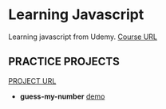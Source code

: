 # Learning Javascript

Learning javascript from Udemy. [Course URL](https://www.udemy.com/course/the-complete-javascript-course/)

## PRACTICE PROJECTS

[PROJECT URL](https://rameskum.github.io/javascript-learning/)

- **guess-my-number** [demo](./javascript-learning/projects/guess-my-number/)
